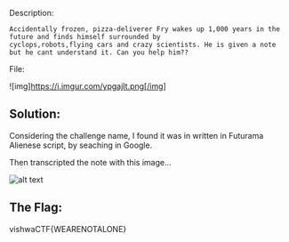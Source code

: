 Description:

```
Accidentally frozen, pizza-deliverer Fry wakes up 1,000 years in the future and finds himself surrounded by 
cyclops,robots,flying cars and crazy scientists. He is given a note but he cant understand it. Can you help him??
```

File:

![img]https://i.imgur.com/ypgajIt.png[/img]

Solution:
---------

Considering the challenge name, I found it was in written in Futurama Alienese script, by seaching in Google.

Then transcripted the note with this image...

![alt text](https://in.pinterest.com/pin/154177987218086737/)

The Flag:
---------
vishwaCTF{WEARENOTALONE}
